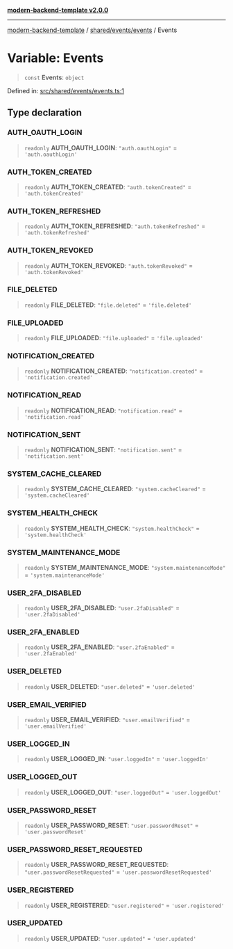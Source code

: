 [**modern-backend-template v2.0.0**](../../../../README.md)

***

[modern-backend-template](../../../../modules.md) / [shared/events/events](../README.md) / Events

# Variable: Events

> `const` **Events**: `object`

Defined in: [src/shared/events/events.ts:1](https://github.com/maemreyo/saas-4cus-nodejs/blob/1a77de11cd6eaefe66c31c7f5de281673fc25ce5/src/shared/events/events.ts#L1)

## Type declaration

### AUTH\_OAUTH\_LOGIN

> `readonly` **AUTH\_OAUTH\_LOGIN**: `"auth.oauthLogin"` = `'auth.oauthLogin'`

### AUTH\_TOKEN\_CREATED

> `readonly` **AUTH\_TOKEN\_CREATED**: `"auth.tokenCreated"` = `'auth.tokenCreated'`

### AUTH\_TOKEN\_REFRESHED

> `readonly` **AUTH\_TOKEN\_REFRESHED**: `"auth.tokenRefreshed"` = `'auth.tokenRefreshed'`

### AUTH\_TOKEN\_REVOKED

> `readonly` **AUTH\_TOKEN\_REVOKED**: `"auth.tokenRevoked"` = `'auth.tokenRevoked'`

### FILE\_DELETED

> `readonly` **FILE\_DELETED**: `"file.deleted"` = `'file.deleted'`

### FILE\_UPLOADED

> `readonly` **FILE\_UPLOADED**: `"file.uploaded"` = `'file.uploaded'`

### NOTIFICATION\_CREATED

> `readonly` **NOTIFICATION\_CREATED**: `"notification.created"` = `'notification.created'`

### NOTIFICATION\_READ

> `readonly` **NOTIFICATION\_READ**: `"notification.read"` = `'notification.read'`

### NOTIFICATION\_SENT

> `readonly` **NOTIFICATION\_SENT**: `"notification.sent"` = `'notification.sent'`

### SYSTEM\_CACHE\_CLEARED

> `readonly` **SYSTEM\_CACHE\_CLEARED**: `"system.cacheCleared"` = `'system.cacheCleared'`

### SYSTEM\_HEALTH\_CHECK

> `readonly` **SYSTEM\_HEALTH\_CHECK**: `"system.healthCheck"` = `'system.healthCheck'`

### SYSTEM\_MAINTENANCE\_MODE

> `readonly` **SYSTEM\_MAINTENANCE\_MODE**: `"system.maintenanceMode"` = `'system.maintenanceMode'`

### USER\_2FA\_DISABLED

> `readonly` **USER\_2FA\_DISABLED**: `"user.2faDisabled"` = `'user.2faDisabled'`

### USER\_2FA\_ENABLED

> `readonly` **USER\_2FA\_ENABLED**: `"user.2faEnabled"` = `'user.2faEnabled'`

### USER\_DELETED

> `readonly` **USER\_DELETED**: `"user.deleted"` = `'user.deleted'`

### USER\_EMAIL\_VERIFIED

> `readonly` **USER\_EMAIL\_VERIFIED**: `"user.emailVerified"` = `'user.emailVerified'`

### USER\_LOGGED\_IN

> `readonly` **USER\_LOGGED\_IN**: `"user.loggedIn"` = `'user.loggedIn'`

### USER\_LOGGED\_OUT

> `readonly` **USER\_LOGGED\_OUT**: `"user.loggedOut"` = `'user.loggedOut'`

### USER\_PASSWORD\_RESET

> `readonly` **USER\_PASSWORD\_RESET**: `"user.passwordReset"` = `'user.passwordReset'`

### USER\_PASSWORD\_RESET\_REQUESTED

> `readonly` **USER\_PASSWORD\_RESET\_REQUESTED**: `"user.passwordResetRequested"` = `'user.passwordResetRequested'`

### USER\_REGISTERED

> `readonly` **USER\_REGISTERED**: `"user.registered"` = `'user.registered'`

### USER\_UPDATED

> `readonly` **USER\_UPDATED**: `"user.updated"` = `'user.updated'`
